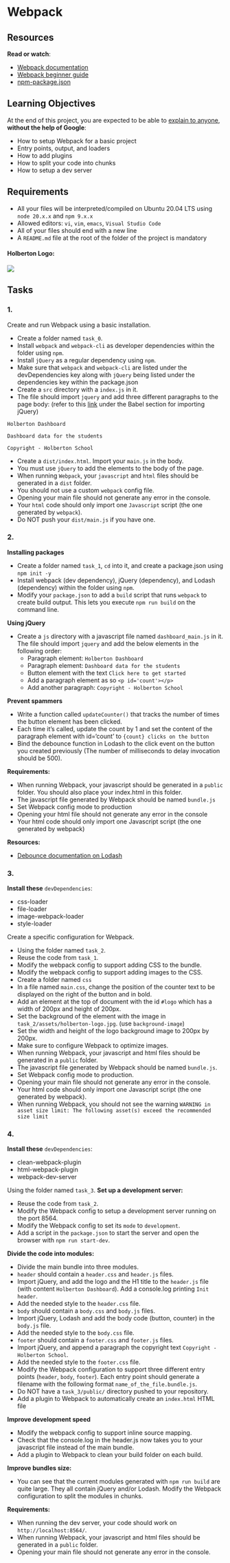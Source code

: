 # Webpack

## Resources

**Read or watch**:

*   [Webpack documentation](/rltoken/j_Eo1Fx5ddlAk_8R4YK95g "Webpack documentation")
*   [Webpack beginner guide](/rltoken/6ddGUw-ILl5oTqDoc-uzTg "Webpack beginner guide")
*   [npm-package.json](/rltoken/vbLU_yBRAvppEHxSnWla0g "npm-package.json")

## Learning Objectives

At the end of this project, you are expected to be able to [explain to anyone](/rltoken/Jro3_KRVPzkj6zLjvs1mVQ "explain to anyone"), **without the help of Google**:

*   How to setup Webpack for a basic project
*   Entry points, output, and loaders
*   How to add plugins
*   How to split your code into chunks
*   How to setup a dev server

## Requirements

*   All your files will be interpreted/compiled on Ubuntu 20.04 LTS using `node 20.x.x` and `npm 9.x.x`
*   Allowed editors: `vi`, `vim`, `emacs`, `Visual Studio Code`
*   All of your files should end with a new line
*   A `README.md` file at the root of the folder of the project is mandatory

#### Holberton Logo:

![](https://s3.eu-west-3.amazonaws.com/hbtn.intranet/uploads/medias/2019/11/175b85183ecedb529e14.jpg?X-Amz-Algorithm=AWS4-HMAC-SHA256&X-Amz-Credential=AKIA4MYA5JM5DUTZGMZG%2F20251017%2Feu-west-3%2Fs3%2Faws4_request&X-Amz-Date=20251017T070608Z&X-Amz-Expires=86400&X-Amz-SignedHeaders=host&X-Amz-Signature=2208f87cb7818349c54ddeacfbba527e3db47b5ec732702de0715d79a4323f15)

## Tasks

### 1.

Create and run Webpack using a basic installation.

*   Create a folder named `task_0`.
*   Install `webpack` and `webpack-cli` as developer dependencies within the folder using `npm`.
*   Install `jQuery` as a regular dependency using `npm`.
*   Make sure that `webpack` and `webpack-cli` are listed under the devDependencies key along with `jQuery` being listed under the dependencies key within the package.json
*   Create a `src` directory with a `index.js` in it.
*   The file should import `jquery` and add three different paragraphs to the page body: (refer to this [link](/rltoken/XJSRYhglsAljFvprI-PcDQ "link") under the Babel section for importing jQuery)
```
Holberton Dashboard

Dashboard data for the students

Copyright - Holberton School
```
*   Create a `dist/index.html`. Import your `main.js` in the body.
*   You must use `jQuery` to add the elements to the body of the page.
*   When running `Webpack`, your `javascript` and `html` files should be generated in a `dist` folder.
*   You should not use a custom `webpack` config file.
*   Opening your main file should not generate any error in the console.
*   Your `html` code should only import one `Javascript` script (the one generated by `webpack`).
*   Do NOT push your `dist/main.js` if you have one.

  

### 2.

**Installing packages**

*   Create a folder named `task_1`, `cd` into it, and create a package.json using `npm init -y`
*   Install webpack (dev dependency), jQuery (dependency), and Lodash (dependency) within the folder using `npm`.
*   Modify your `package.json` to add a `build` script that runs `webpack` to create build output. This lets you execute `npm run build` on the command line.

**Using jQuery**

*   Create a `js` directory with a javascript file named `dashboard_main.js` in it. The file should import `jquery` and add the below elements in the following order:
    *   Paragraph element: `Holberton Dashboard`
    *   Paragraph element: `Dashboard data for the students`
    *   Button element with the text `Click here to get started`
    *   Add a paragraph element as so `<p id='count'></p>`
    *   Add another paragraph: `Copyright - Holberton School`

**Prevent spammers**

*   Write a function called `updateCounter()` that tracks the number of times the button element has been clicked.
*   Each time it’s called, update the count by 1 and set the content of the paragraph element with id=‘count’ to `{count} clicks on the button`
*   Bind the debounce function in Lodash to the click event on the button you created previously (The number of milliseconds to delay invocation should be 500).

**Requirements:**

*   When running Webpack, your javascript should be generated in a `public` folder. You should also place your index.html in this folder.
*   The javascript file generated by Webpack should be named `bundle.js`
*   Set Webpack config mode to production
*   Opening your html file should not generate any error in the console
*   Your html code should only import one Javascript script (the one generated by webpack)

**Resources:**

*   [Debounce documentation on Lodash](/rltoken/7QYXiG5Yp93dN0WWCPMpVA " Debounce documentation on Lodash ")

  

### 3.

**Install these** `devDependencies`:

*   css-loader
*   file-loader
*   image-webpack-loader
*   style-loader

Create a specific configuration for Webpack.

*   Using the folder named `task_2`.
*   Reuse the code from `task_1`.
*   Modify the webpack config to support adding CSS to the bundle.
*   Modify the webpack config to support adding images to the CSS.
*   Create a folder named `css`
*   In a file named `main.css`, change the position of the counter text to be displayed on the right of the button and in bold.
*   Add an element at the top of document with the id `#logo` which has a width of 200px and height of 200px.
*   Set the background of the element with the image in `task_2/assets/holberton-logo.jpg`. (use `background-image`)
*   Set the width and height of the logo background image to 200px by 200px.
*   Make sure to configure Webpack to optimize images.
*   When running Webpack, your javascript and html files should be generated in a `public` folder.
*   The javascript file generated by Webpack should be named `bundle.js`.
*   Set Webpack config mode to production.
*   Opening your main file should not generate any error in the console.
*   Your html code should only import one Javascript script (the one generated by webpack).
*   When running Webpack, you should not see the warning `WARNING in asset size limit: The following asset(s) exceed the recommended size limit`

  

### 4.

**Install these** `devDependencies`:

*   clean-webpack-plugin
*   html-webpack-plugin
*   webpack-dev-server

Using the folder named `task_3`. **Set up a development server:**

*   Reuse the code from `task_2`.
*   Modify the Webpack config to setup a development server running on the port 8564.
*   Modify the Webpack config to set its `mode` to `development`.
*   Add a script in the `package.json` to start the server and open the browser with `npm run start-dev`.

**Divide the code into modules:**

*   Divide the main bundle into three modules.
*   `header` should contain a `header.css` and `header.js` files.
*   Import jQuery, and add the logo and the H1 title to the `header.js` file (with content `Holberton Dashboard`). Add a console.log printing `Init header`.
*   Add the needed style to the `header.css` file.
*   `body` should contain a `body.css` and `body.js` files.
*   Import jQuery, Lodash and add the body code (button, counter) in the `body.js` file.
*   Add the needed style to the `body.css` file.
*   `footer` should contain a `footer.css` and `footer.js` files.
*   Import jQuery, and append a paragraph the copyright text `Copyright - Holberton School`.
*   Add the needed style to the `footer.css` file.
*   Modify the Webpack configuration to support three different entry points (`header`, `body`, `footer`). Each entry point should generate a filename with the following format `name_of_the_file.bundle.js`.
*   Do NOT have a `task_3/public/` directory pushed to your repository.
*   Add a plugin to Webpack to automatically create an `index.html` HTML file

**Improve development speed**

*   Modify the webpack config to support inline source mapping.
*   Check that the console.log in the header.js now takes you to your javascript file instead of the main bundle.
*   Add a plugin to Webpack to clean your build folder on each build.

**Improve bundles size:**

*   You can see that the current modules generated with `npm run build` are quite large. They all contain jQuery and/or Lodash. Modify the Webpack configuration to split the modules in chunks.

**Requirements:**

*   When running the dev server, your code should work on `http://localhost:8564/`.
*   When running Webpack, your javascript and html files should be generated in a `public` folder.
*   Opening your main file should not generate any error in the console.